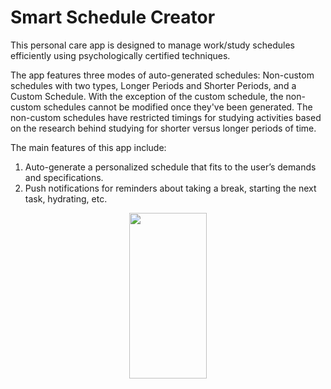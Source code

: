 <h1>Smart Schedule Creator</h1>

<p>This personal care app is designed to manage work/study schedules efficiently using psychologically certified techniques.</p>

<p>The app features three modes of auto-generated schedules: Non-custom schedules with two types, Longer Periods and Shorter Periods, and a Custom Schedule. With the exception of the custom schedule, the non-custom schedules cannot be modified once they've been generated. The non-custom schedules have restricted timings for studying activities based on the research behind studying for shorter versus longer periods of time. </p>

<p>The main features of this app include:</p>
<ol>
  <li>Auto-generate a personalized schedule that fits to the user’s demands and specifications.</li>
  <li>Push notifications for reminders about taking a break, starting the next task, hydrating, etc. </li>
</ol>

<p align="center">
  <img width ="124" height="265" src=images\"homepage.gif">
</p>
